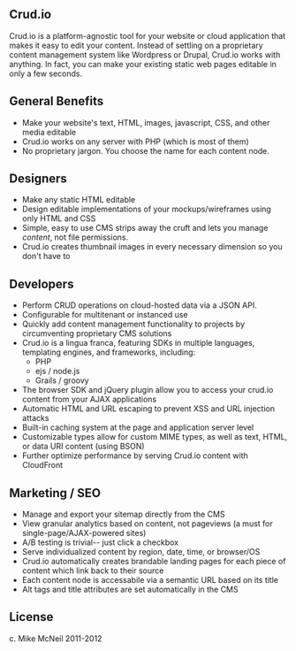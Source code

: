 Crud.io
------------------

Crud.io is a platform-agnostic tool for your website or cloud application that makes it easy to edit your content.
Instead of settling on a proprietary content management system like Wordpress or Drupal, Crud.io works with anything.
In fact, you can make your existing static web pages editable in only a few seconds.


General Benefits
--------------------------------------------------------------------------
- Make your website's text, HTML, images, javascript, CSS, and other media editable
- Crud.io works on any server with PHP (which is most of them)
- No proprietary jargon.  You choose the name for each content node.



Designers
------------------
- Make any static HTML editable
- Design editable implementations of your mockups/wireframes using only HTML and CSS
- Simple, easy to use CMS strips away the cruft and lets you manage *content*, not file permissions.
- Crud.io creates thumbnail images in every necessary dimension so you don't have to



Developers
------------------
- Perform CRUD operations on cloud-hosted data via a JSON API.
- Configurable for multitenant or instanced use
- Quickly add content management functionality to projects by circumventing proprietary CMS solutions
- Crud.io is a lingua franca, featuring SDKs in multiple languages, templating engines, and frameworks, including:
  - PHP
  - ejs / node.js
  - Grails / groovy
- The browser SDK and jQuery plugin allow you to access your crud.io content from your AJAX applications
- Automatic HTML and URL escaping to prevent XSS and URL injection attacks
- Built-in caching system at the page and application server level
- Customizable types allow for custom MIME types, as well as text, HTML, or data URI content (using BSON)
- Further optimize performance by serving Crud.io content with CloudFront



Marketing / SEO
------------------
- Manage and export your sitemap directly from the CMS
- View granular analytics based on content, not pageviews (a must for single-page/AJAX-powered sites)
- A/B testing is trivial-- just click a checkbox
- Serve individualized content by region, date, time, or browser/OS
- Crud.io automatically creates brandable landing pages for each piece of content which link back to their source
- Each content node is accessabile via a semantic URL based on its title
- Alt tags and title attributes are set automatically in the CMS






License
------------------
c. Mike McNeil 2011-2012